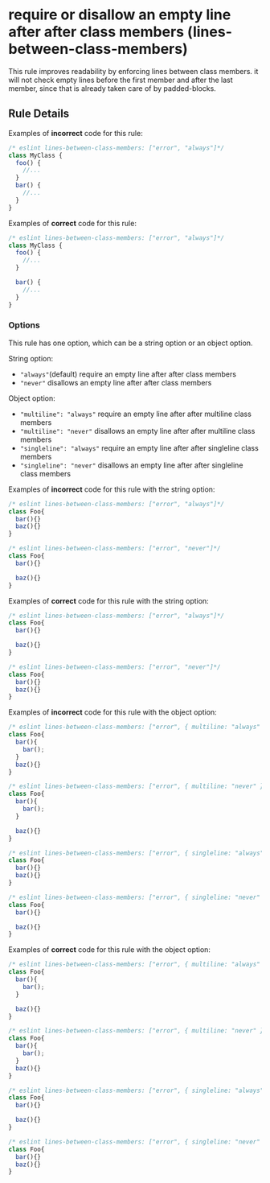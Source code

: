 # require or disallow an empty line after after class members (lines-between-class-members)

This rule improves readability by enforcing lines between class members. it will not check empty lines before the first member and after the last member, since that is already taken care of by padded-blocks.

## Rule Details

Examples of **incorrect** code for this rule:

```js
/* eslint lines-between-class-members: ["error", "always"]*/
class MyClass {
  foo() {
    //...
  }
  bar() {
    //...
  }
}
```

Examples of **correct** code for this rule:

```js
/* eslint lines-between-class-members: ["error", "always"]*/
class MyClass {
  foo() {
    //...
  }

  bar() {
    //...
  }
}
```

### Options

This rule has one option, which can be a string option or an object option.

String option:

* `"always"`(default) require an empty line after after class members
* `"never"` disallows an empty line after after class members

Object option:

* `"multiline": "always"` require an empty line after after multiline class members
* `"multiline": "never"` disallows an empty line after after multiline class members
* `"singleline": "always"` require an empty line after after singleline class members
* `"singleline": "never"` disallows an empty line after after singleline class members

Examples of **incorrect** code for this rule with the string option:

```js
/* eslint lines-between-class-members: ["error", "always"]*/
class Foo{
  bar(){}
  baz(){}
}

/* eslint lines-between-class-members: ["error", "never"]*/
class Foo{
  bar(){}

  baz(){}
}
```

Examples of **correct** code for this rule with the string option:

```js
/* eslint lines-between-class-members: ["error", "always"]*/
class Foo{
  bar(){}

  baz(){}
}

/* eslint lines-between-class-members: ["error", "never"]*/
class Foo{
  bar(){}
  baz(){}
}
```

Examples of **incorrect** code for this rule with the object option:

```js
/* eslint lines-between-class-members: ["error", { multiline: "always" }]*/
class Foo{
  bar(){
    bar();
  }
  baz(){}
}

/* eslint lines-between-class-members: ["error", { multiline: "never" }]*/
class Foo{
  bar(){
    bar();
  }

  baz(){}
}

/* eslint lines-between-class-members: ["error", { singleline: "always" }]*/
class Foo{
  bar(){}
  baz(){}
}

/* eslint lines-between-class-members: ["error", { singleline: "never" }]*/
class Foo{
  bar(){}

  baz(){}
}
```

Examples of **correct** code for this rule with the object option:

```js
/* eslint lines-between-class-members: ["error", { multiline: "always" }]*/
class Foo{
  bar(){
    bar();
  }

  baz(){}
}

/* eslint lines-between-class-members: ["error", { multiline: "never" }]*/
class Foo{
  bar(){
    bar();
  }
  baz(){}
}

/* eslint lines-between-class-members: ["error", { singleline: "always" }]*/
class Foo{
  bar(){}

  baz(){}
}

/* eslint lines-between-class-members: ["error", { singleline: "never" }]*/
class Foo{
  bar(){}
  baz(){}
}
```
